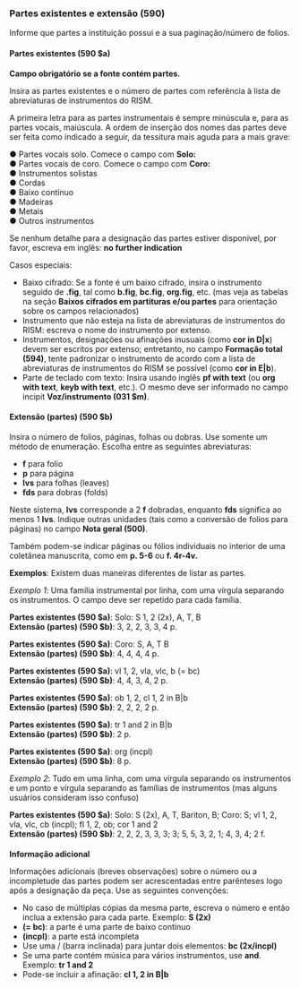 ### Partes existentes e extensão (590)  

Informe que partes a instituição possui e a sua paginação/número de folios.



#### Partes existentes (590 $a)

**Campo obrigatório se a fonte contém partes.**

Insira as partes existentes e o número de partes com referência à lista de abreviaturas de instrumentos do RISM.



A primeira letra para as partes instrumentais é sempre minúscula e, para as partes vocais, maiúscula. A ordem de inserção dos nomes das partes deve ser feita como indicado a seguir, da tessitura mais aguda para a mais grave:

●      Partes vocais solo. Comece o campo com **Solo:**  
●     Partes vocais de coro. Comece o campo com **Coro:**  
●      Instrumentos solistas   
●      Cordas  
●      Baixo contínuo   
●      Madeiras  
●      Metais  
●      Outros instrumentos



Se nenhum detalhe para a designação das partes estiver disponível, por favor, escreva em inglês: **no further indication**



Casos especiais:

- Baixo cifrado: Se a fonte é um baixo cifrado, insira o instrumento seguido de **.fig**, tal como **b.fig**, **bc.fig**, **org.fig**, etc. (mas veja as tabelas na seção **Baixos cifrados em partituras e/ou partes** para orientação sobre os campos relacionados)  
- Instrumento que não esteja na lista de abreviaturas de instrumentos do RISM: escreva o nome do instrumento por extenso.  
- Instrumentos, designações ou afinações inusuais (como **cor in D|x**) devem ser escritos por extenso; entretanto, no campo **Formação total (594)**, tente padronizar o instrumento de acordo com a lista de abreviaturas de instrumentos do RISM se possível (como **cor in E|b**).  
- Parte de teclado com texto: Insira usando inglês **pf with text** (ou **org with text**, **keyb with text**, etc.). O mesmo deve ser informado no campo incipit **Voz/instrumento (031 $m)**.  



#### Extensão (partes) (590 $b)

Insira o número de folios, páginas, folhas ou dobras. Use somente um método de enumeração. Escolha entre as seguintes abreviaturas:

- **f** para folio
- **p** para página
- **lvs** para folhas (leaves)
- **fds** para dobras (folds)

Neste sistema, **lvs** corresponde a 2 **f** dobradas, enquanto **fds** significa ao menos 1 **lvs**. Indique outras unidades (tais como a conversão de folios para páginas) no campo **Nota geral (500)**.

Também podem-se indicar páginas ou fólios individuais no interior de uma coletânea manuscrita, como em **p. 5-6** ou **f. 4r-4v.**



**Exemplos**: Existem duas maneiras diferentes de listar as partes.

*Exemplo 1*: Uma família instrumental por linha, com uma vírgula separando os instrumentos. O campo deve ser repetido para cada família.

**Partes existentes (590 $a)**: Solo: S 1, 2 (2x), A, T, B  
**Extensão (partes) (590 $b)**: 3, 2, 2, 3, 3, 4 p.

**Partes existentes  (590 $a)**: Coro: S, A, T B  
**Extensão (partes) (590 $b)**: 4, 4, 4, 4 p.

**Partes existentes (590 $a)**: vl 1, 2, vla, vlc, b (= bc)  
**Extensão (partes) (590 $b)**: 4, 4, 3, 4, 2 p.

**Partes existentes (590 $a)**: ob 1, 2, cl 1, 2 in B|b  
**Extensão (partes) (590 $b)**: 2, 2, 2, 2 p.

**Partes existentes (590 $a)**: tr 1 and 2 in B|b   
**Extensão (partes) (590 $b)**: 2 p.

**Partes existentes (590 $a)**: org (incpl)  
**Extensão (partes) (590 $b)**: 8 p.



*Exemplo 2*: Tudo em uma linha, com uma vírgula separando os instrumentos e um ponto e vírgula separando as famílias de instrumentos (mas alguns usuários consideram isso confuso)

**Partes existentes  (590 $a)**: Solo: S (2x), A, T, Bariton, B; Coro: S; vl 1, 2, vla, vlc, cb (incpl); fl 1, 2, ob; cor 1 and 2  
**Extensão (partes) (590 $b)**: 2, 2, 2, 3, 3, 3; 3; 5, 5, 3, 2, 1; 4, 3, 4; 2 f.

####  

**Informação adicional**

Informações adicionais (breves observações) sobre o número ou a incompletude das partes podem ser acrescentadas entre parênteses logo após a designação da peça. Use as seguintes convenções:

- No caso de múltiplas cópias da mesma parte, escreva o número e então inclua a extensão para cada parte. Exemplo: **S (2x)**
- **(= bc)**: a parte é uma parte de baixo contínuo
- **(incpl)**: a parte está incompleta
- Use uma / (barra inclinada) para juntar dois elementos: **bc (2x/incpl)**
- Se uma parte contém música para vários instrumentos, use **and**. Exemplo: **tr 1 and 2**
- Pode-se incluir a afinação: **cl 1, 2 in B|b**
